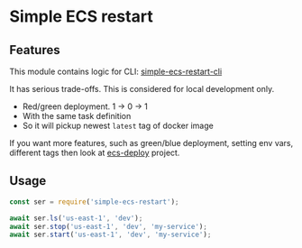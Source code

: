 # Simple ECS restart

## Features

This module contains logic for CLI: [simple-ecs-restart-cli](https://github.com/vladgolubev/simple-ecs-restart)

It has serious trade-offs. This is considered for local development only.

* Red/green deployment. 1 -> 0 -> 1
* With the same task definition
* So it will pickup newest `latest` tag of docker image

If you want more features, such as green/blue deployment, setting env vars, different tags
then look at [ecs-deploy](https://github.com/fabfuel/ecs-deploy) project.

## Usage

```javascript
const ser = require('simple-ecs-restart');

await ser.ls('us-east-1', 'dev');
await ser.stop('us-east-1', 'dev', 'my-service');
await ser.start('us-east-1', 'dev', 'my-service');
```
